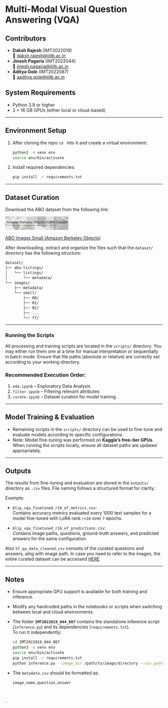

# Multi-Modal Visual Question Answering (VQA)

## Contributors

- **Daksh Rajesh** (IMT2022019)  
  📧 daksh.rajesh@iiitb.ac.in
- **Jinesh Pagaria** (IMT2022044)  
  📧 jinesh.pagaria@iiitb.ac.in
- **Aditya Gole** (IMT2022087)  
  📧 aaditya.gole@iiitb.ac.in
  

## System Requirements

- Python 3.9 or higher  
- 2 × 16 GB GPUs (either local or cloud-based)

---

## Environment Setup

1. After cloning the repo ```cd ``` into it and create a virtual environment:
   ```bash
   python3 -m venv env
   source env/bin/activate
   ```

2. Install required dependencies:
   ```bash
   pip install -r requirements.txt
   ```

---

## Dataset Curation

Download the ABO dataset from the following link:

<img src="abo.png" alt="Architecture Diagram" width="40%" />


[ABO Images Small (Amazon Berkeley Objects)](https://amazon-berkeley-objects.s3.amazonaws.com/archives/abo-images-small.tar)

After downloading, extract and organize the files such that the `dataset/` directory has the following structure:

```
dataset/
├── abo-listings/
│   └── listings/
│       └── metadata/
└── images/
    ├── metadata/
    └── small/
        ├── 00/
        ├── 01/
        ├── 02/
        ├── ...
        └── ff/
```

---

### Running the Scripts

All processing and training scripts are located in the `scripts/` directory. You may either run them one at a time for manual interpretation or sequentially in batch mode. Ensure that file paths (absolute or relative) are correctly set according to your working directory.

### Recommended Execution Order:
1. `eda.ipynb` – Exploratory Data Analysis  
2. `filter.ipynb` – Filtering relevant attributes  
3. `curate.ipynb` – Dataset curation for model training

---

## Model Training & Evaluation

- Remaining scripts in the `scripts/` directory can be used to fine-tune and evaluate models according to specific configurations.
- Note: Model fine-tuning was performed on **Kaggle’s free-tier GPUs**. When running the scripts locally, ensure all dataset paths are updated appropriately.

---

## Outputs

The results from fine-tuning and evaluation are stored in the `outputs/` directory as `.csv` files. File naming follows a structured format for clarity:

Example:
- `blip_vqa_finetuned_r16_e7_metrics.csv`:  
  Contains accuracy metrics evaluated every 1000 test samples for a model fine-tuned with LoRA rank `r=16` over `7` epochs.
  
- `blip_vqa_finetuned_r16_e7_predictions.csv`:  
  Contains image paths, questions, ground-truth answers, and predicted answers for the same configuration.

Also ```Sf_qa_data_cleaned.csv``` consists of the curated questions and answers, alng with image path. In case you need to refer to the images, the entire curated dataset can be accessed [HERE](https://www.kaggle.com/datasets/jinesh14/dataset-curated-with-split-r)

---


## Notes

- Ensure appropriate GPU support is available for both training and inference.
- Modify any hardcoded paths in the notebooks or scripts when switching between local and cloud environments.
- The folder **`IMT2022019_044_087`** contains the standalone inference script (`inference.py`) and its dependencies (`requirements.txt`).  
  To run it independently:

  ```bash
  cd IMT2022019_044_087
  python3 -m venv env
  source env/bin/activate
  pip install -r requirements.txt
  python inference.py --image_dir /path/to/image/directory --csv_path /path/to/metadata.csv
  ```

- The `metadata.csv` should be formatted as:
  
  ```csv
  image_name,question,answer
  ```

```


-

